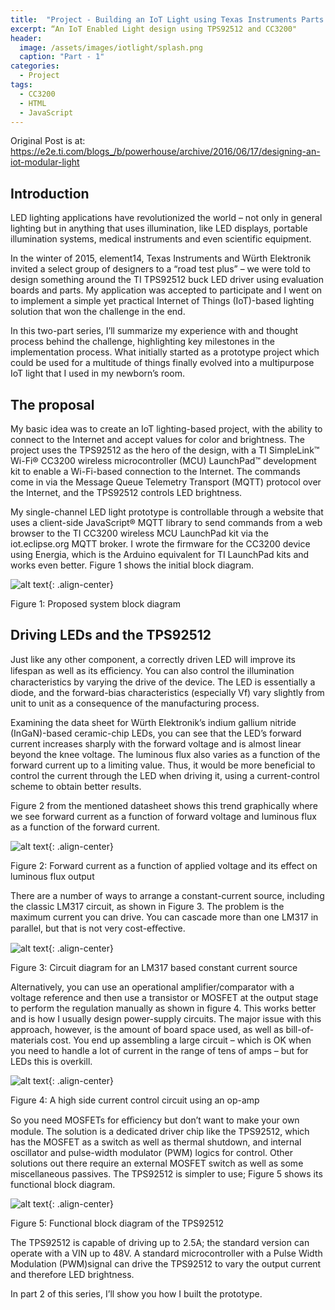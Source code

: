 ```yaml
---
title:  "Project - Building an IoT Light using Texas Instruments Parts - Part 1"
excerpt: “An IoT Enabled Light design using TPS92512 and CC3200"
header:
  image: /assets/images/iotlight/splash.png
  caption: "Part - 1"
categories:
  - Project
tags:
  - CC3200
  - HTML
  - JavaScript
---
```


Original Post is at: https://e2e.ti.com/blogs_/b/powerhouse/archive/2016/06/17/designing-an-iot-modular-light

## Introduction

LED lighting applications have revolutionized the world – not only in general lighting but in anything that uses illumination, like LED displays, portable illumination systems, medical instruments and even scientific equipment.

In the winter of 2015, element14, Texas Instruments and Würth Elektronik invited a select group of designers to a “road test plus” – we were told to design something around the TI TPS92512 buck LED driver using evaluation boards and parts. My application was accepted to participate and I went on to implement a simple yet practical Internet of Things (IoT)-based lighting solution that won the challenge in the end.


In this two-part series, I’ll summarize my experience with and thought process behind the challenge, highlighting key milestones in the implementation process. What initially started as a prototype project which could be used for a multitude of things finally evolved into a multipurpose IoT light that I used in my newborn’s room.

## The proposal

My basic idea was to create an IoT lighting-based project, with the ability to connect to the Internet and accept values for color and brightness. The project uses the TPS92512 as the hero of the design, with a TI SimpleLink™ Wi-Fi® CC3200 wireless microcontroller (MCU) LaunchPad™ development kit to enable a Wi-Fi-based connection to the Internet. The commands come in via the Message Queue Telemetry Transport (MQTT) protocol over the Internet, and the TPS92512 controls LED brightness.

My single-channel LED light prototype is controllable through a website that uses a client-side JavaScript® MQTT library to send commands from a web browser to the TI CC3200 wireless MCU LaunchPad kit via the iot.eclipse.org MQTT broker. I wrote the firmware for the CC3200 device using Energia, which is the Arduino equivalent for TI LaunchPad kits and works even better. Figure 1 shows the initial block diagram.


![alt text](/assets/images/iotlight/a1.jpg){: .align-center}

Figure 1: Proposed system block diagram

## Driving LEDs and the TPS92512

Just like any other component, a correctly driven LED will improve its lifespan as well as its eﬃciency. You can also control the illumination characteristics by varying the drive of the device. The LED is essentially a diode, and the forward-bias characteristics (especially Vf) vary slightly from unit to unit as a consequence of the manufacturing process.

Examining the data sheet for Würth Elektronik’s indium gallium nitride (InGaN)-based ceramic-chip LEDs, you can see that the LED’s forward current increases sharply with the forward voltage and is almost linear beyond the knee voltage. The luminous flux also varies as a function of the forward current up to a limiting value. Thus, it would be more beneficial to control the current through the LED when driving it, using a current-control scheme to obtain better results.

Figure 2 from the mentioned datasheet shows this trend graphically where we see forward current as a function of forward voltage and luminous flux as a function of the forward current.

![alt text](/assets/images/iotlight/a2.png){: .align-center}

Figure 2: Forward current as a function of applied voltage and its effect on luminous flux output

There are a number of ways to arrange a constant-current source, including the classic LM317 circuit, as shown in Figure 3. The problem is the maximum current you can drive. You can cascade more than one LM317 in parallel, but that is not very cost-eﬀective.

![alt text](/assets/images/iotlight/a3.jpg){: .align-center}

Figure 3: Circuit diagram for an LM317 based constant current source

Alternatively, you can use an operational amplifier/comparator with a voltage reference and then use a transistor or MOSFET at the output stage to perform the regulation manually as shown in figure 4. This works better and is how I usually design power-supply circuits. The major issue with this approach, however, is the amount of board space used, as well as bill-of-materials cost. You end up assembling a large circuit – which is OK when you need to handle a lot of current in the range of tens of amps – but for LEDs this is overkill.

![alt text](/assets/images/iotlight/a4.jpg){: .align-center}

Figure 4: A high side current control circuit using an op-amp

So you need MOSFETs for eﬃciency but don’t want to make your own module. The solution is a dedicated driver chip like the TPS92512, which has the MOSFET as a switch as well as thermal shutdown, and internal oscillator and pulse-width modulator (PWM) logics for control. Other solutions out there require an external MOSFET switch as well as some miscellaneous passives. The TPS92512 is simpler to use; Figure 5 shows its functional block diagram.

![alt text](/assets/images/iotlight/a5.jpg){: .align-center}

Figure 5: Functional block diagram of the TPS92512

The TPS92512 is capable of driving up to 2.5A; the standard version can operate with a VIN up to 48V. A standard microcontroller with a Pulse Width Modulation (PWM)signal can drive the TPS92512 to vary the output current and therefore LED brightness.

In part 2 of this series, I’ll show you how I built the prototype.